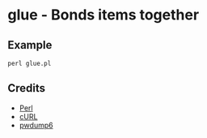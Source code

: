# glue - Bonds items together

## Example

	perl glue.pl

## Credits

 * [Perl](http://www.perl.org/)
 * [cURL](http://curl.haxx.se/)
 * [pwdump6](http://www.foofus.net/~fizzgig/pwdump/)